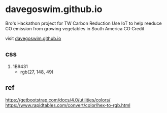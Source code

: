 # davegoswim.github.io
Bro's Hackathon project for TW Carbon Reduction 
Use IoT to help reeduce CO emission from growing vegetables in South America 
CO Credit 

visit [davegoswim.github.io](https://davegoswim.github.io/)

## css
1. 1B9431
    - rgb(27, 148, 49)
      
## ref
https://getbootstrap.com/docs/4.0/utilities/colors/
https://www.rapidtables.com/convert/color/hex-to-rgb.html
